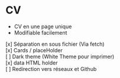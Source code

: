 # CV

- CV en une page unique
- Modifiable facilement

[x] Séparation en sous fichier (Via fetch)  
[x] Cards / placeHolder  
[ ] Dark theme (White Theme pour imprimer)  
[x] data HTML holder  
[ ] Redirection vers réseaux et Github  

